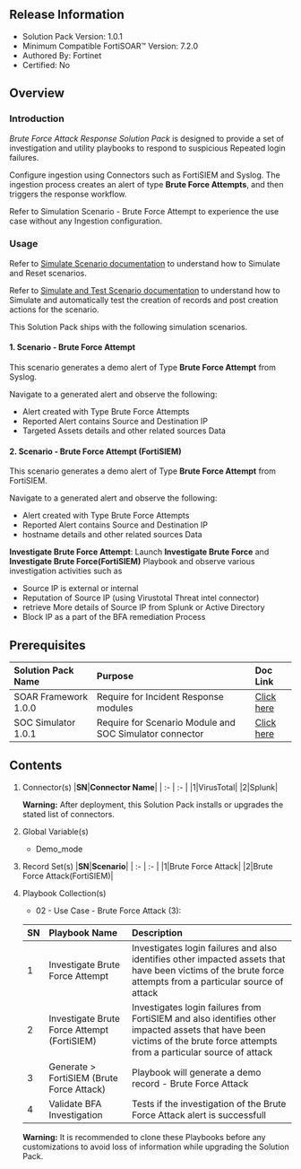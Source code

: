 ## Release Information

- Solution Pack Version: 1.0.1
- Minimum Compatible FortiSOAR™ Version: 7.2.0
- Authored By: Fortinet
- Certified: No

## Overview

### Introduction

*Brute Force Attack Response Solution Pack* is designed to provide a set of investigation and utility playbooks to respond to suspicious Repeated login failures.

Configure ingestion using Connectors such as FortiSIEM and Syslog. The ingestion process creates an alert of type **Brute Force Attempts**, and then triggers the response workflow.

Refer to Simulation Scenario - Brute Force Attempt to experience the use case without any Ingestion configuration.

### Usage

Refer to [Simulate Scenario documentation](https://github.com/fortinet-fortisoar/solution-pack-soc-simulator/blob/develop/docs/solution-pack-guide.md) to understand how to Simulate and Reset scenarios.

Refer to [Simulate and Test Scenario documentation](https://github.com/fortinet-fortisoar/solution-pack-soc-simulator/blob/develop/docs/solution-pack-test-automation-guide.md) to understand how to Simulate and automatically test the creation of records and post creation actions for the scenario.

This Solution Pack ships with the following simulation scenarios.

#### 1. Scenario - Brute Force Attempt

This scenario generates a demo alert of Type **Brute Force Attempt** from Syslog.

Navigate to a generated alert and observe the following:

- Alert created with Type Brute Force Attempts
- Reported Alert contains Source and Destination IP
- Targeted Assets details and other related sources Data

#### 2. Scenario - Brute Force Attempt (FortiSIEM)

This scenario generates a demo alert of Type **Brute Force Attempt** from FortiSIEM.

Navigate to a generated alert and observe the following:

- Alert created with Type Brute Force Attempts
- Reported Alert contains Source and Destination IP
- hostname details and other related sources Data

**Investigate Brute Force Attempt**:  Launch **Investigate Brute Force** and **Investigate Brute Force(FortiSIEM)** Playbook and observe various investigation activities such as

- Source IP is external or internal
- Reputation of Source IP (using Virustotal Threat intel connector)
- retrieve More details of Source IP from Splunk or Active Directory
- Block IP as a part of the BFA remediation Process

## Prerequisites

|**Solution Pack Name**|**Purpose**|**Doc Link**|
| :- | :- | :- |
|SOAR Framework 1.0.0|Require for Incident Response modules|[Click here](https://github.com/fortinet-fortisoar/solution-pack-soar-framework/blob/develop/README.md)|
|SOC Simulator 1.0.1|Require for Scenario Module and SOC Simulator connector| [Click here](https://github.com/fortinet-fortisoar/solution-pack-soc-simulator/blob/develop/README.md)|

## Contents

1. Connector(s)
    |**SN**|**Connector Name**|
    | :- | :- |
    |1|VirusTotal|
    |2|Splunk|  

    **Warning:** After deployment, this Solution Pack installs or upgrades the stated list of connectors.

2. Global Variable(s)
    - Demo_mode

3. Record Set(s)
    |**SN**|**Scenario**|
    | :- | :- |
    |1|Brute Force Attack|
    |2|Brute Force Attack(FortiSIEM)|

4. Playbook Collection(s)
    - 02 - Use Case - Brute Force Attack (3):

    |**SN**|**Playbook Name**|**Description**|
    | :- | :- | :- |
    |1|Investigate Brute Force Attempt|Investigates login failures and also identifies other impacted assets that have been victims of the brute force attempts from a particular source of attack|
    |2|Investigate Brute Force Attempt (FortiSIEM)|Investigates login failures from FortiSIEM and also identifies other impacted assets that have been victims of the brute force attempts from a particular source of attack|
    |3|Generate > FortiSIEM (Brute Force Attack)|Playbook will generate a demo record - Brute Force Attack|
    |4|Validate BFA Investigation|Tests if the investigation of the Brute Force Attack alert is successfull|

     **Warning:** It is recommended to clone these Playbooks before any customizations to avoid loss of information while upgrading the Solution Pack.
